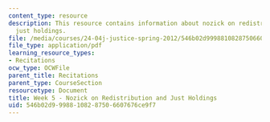 ```yaml
---
content_type: resource
description: This resource contains information about nozick on redistribution and
  just holdings.
file: /media/courses/24-04j-justice-spring-2012/546b02d99988108287506607676ce9f7_MIT24_04JS12_Week5.pdf
file_type: application/pdf
learning_resource_types:
- Recitations
ocw_type: OCWFile
parent_title: Recitations
parent_type: CourseSection
resourcetype: Document
title: Week 5 - Nozick on Redistribution and Just Holdings
uid: 546b02d9-9988-1082-8750-6607676ce9f7
---
```

